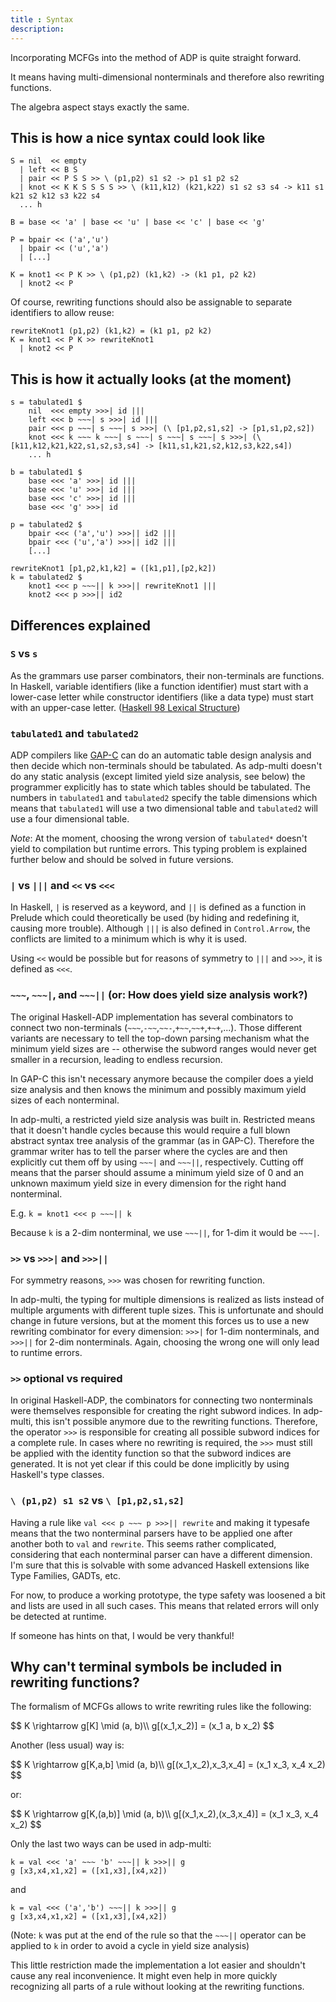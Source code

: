 ```yaml
---
title : Syntax
description:
---
```


Incorporating MCFGs into the method of ADP is quite straight forward.

It means having multi-dimensional nonterminals and therefore also rewriting functions.

The algebra aspect stays exactly the same.

## This is how a nice syntax could look like

	S = nil  << empty
	  | left << B S
	  | pair << P S S >> \ (p1,p2) s1 s2 -> p1 s1 p2 s2
	  | knot << K K S S S S >> \ (k11,k12) (k21,k22) s1 s2 s3 s4 -> k11 s1 k21 s2 k12 s3 k22 s4
	  ... h
	  
    B = base << 'a' | base << 'u' | base << 'c' | base << 'g'

	P = bpair << ('a','u')
	  | bpair << ('u','a')
	  | [...]
	  
	K = knot1 << P K >> \ (p1,p2) (k1,k2) -> (k1 p1, p2 k2)
	  | knot2 << P

Of course, rewriting functions should also be assignable to separate identifiers
to allow reuse:

	rewriteKnot1 (p1,p2) (k1,k2) = (k1 p1, p2 k2)
	K = knot1 << P K >> rewriteKnot1
	  | knot2 << P

## This is how it actually looks (at the moment)

	s = tabulated1 $
		nil  <<< empty >>>| id |||
		left <<< b ~~~| s >>>| id |||
		pair <<< p ~~~| s ~~~| s >>>| (\ [p1,p2,s1,s2] -> [p1,s1,p2,s2])
		knot <<< k ~~~ k ~~~| s ~~~| s ~~~| s ~~~| s >>>| (\ [k11,k12,k21,k22,s1,s2,s3,s4] -> [k11,s1,k21,s2,k12,s3,k22,s4])
		... h
		
    b = tabulated1 $
        base <<< 'a' >>>| id |||
        base <<< 'u' >>>| id |||
        base <<< 'c' >>>| id |||
        base <<< 'g' >>>| id
		
	p = tabulated2 $
		bpair <<< ('a','u') >>>|| id2 |||
		bpair <<< ('u','a') >>>|| id2 |||
		[...]
		
	rewriteKnot1 [p1,p2,k1,k2] = ([k1,p1],[p2,k2])
	k = tabulated2 $
		knot1 <<< p ~~~|| k >>>|| rewriteKnot1 |||
		knot2 <<< p >>>|| id2
	
## Differences explained

### `S` vs `s`

As the grammars use parser combinators, their non-terminals are functions.
In Haskell, variable identifiers (like a function identifier) must start
with a lower-case letter while constructor identifiers (like a data type)
must start with an upper-case letter. 
([Haskell 98 Lexical Structure](http://www.haskell.org/onlinereport/lexemes.html))

### `tabulated1` and `tabulated2`

ADP compilers like [GAP-C](http://gapc.eu) can do an automatic table design
analysis and then decide which non-terminals should be tabulated. As adp-multi
doesn't do any static analysis (except limited yield size analysis, see below)
the programmer explicitly has to state which tables should be tabulated. The
numbers in `tabulated1` and `tabulated2` specify the table dimensions which means
that `tabulated1` will use a two dimensional table and `tabulated2` will use
a four dimensional table.

*Note*: At the moment, choosing the wrong version of `tabulated*` doesn't yield to
        compilation but runtime errors. This typing problem is explained further
		below and should be solved in future versions.

### `|` vs `|||` and `<<` vs `<<<`

In Haskell, `|` is reserved as a keyword, and `||` is defined as a function in Prelude
which could theoretically be used (by hiding and redefining it, causing more trouble).
Although `|||` is also defined in `Control.Arrow`, the conflicts are limited to a minimum
which is why it is used.

Using `<<` would be possible but for reasons of symmetry to `|||` and `>>>`, it
is defined as `<<<`.

### `~~~`, `~~~|`, and `~~~||` (or: How does yield size analysis work?)

The original Haskell-ADP implementation has several combinators to connect
two non-terminals (`~~~`,`-~~`,`~~-`,`+~~`,`~~+`,`+~+`,...). Those different
variants are necessary to tell the top-down parsing mechanism what the minimum
yield sizes are -- otherwise the subword ranges would never get smaller in a recursion,
leading to endless recursion.

In GAP-C this isn't necessary anymore because the compiler does a yield size analysis
and then knows the minimum and possibly maximum yield sizes of each nonterminal.

In adp-multi, a restricted yield size analysis was built in. Restricted means that
it doesn't handle cycles because this would require a full blown abstract syntax tree
analysis of the grammar (as in GAP-C). Therefore the grammar writer has to tell the
parser where the cycles are and then explicitly cut them off by using `~~~|` and
`~~~||`, respectively. Cutting off means that the parser should assume a minimum 
yield size of 0 and an unknown maximum yield size in every dimension for the
right hand nonterminal.

E.g. `k = knot1 <<< p ~~~|| k`

Because `k` is a 2-dim nonterminal, we use `~~~||`, for 1-dim it would be `~~~|`.

### `>>` vs `>>>|` and `>>>||`

For symmetry reasons, `>>>` was chosen for rewriting function.

In adp-multi, the typing for multiple dimensions is realized as lists instead
of multiple arguments with different tuple sizes. This is unfortunate and should change
in future versions, but at the moment this forces us to use a new rewriting
combinator for every dimension: `>>>|` for 1-dim nonterminals, and `>>>||` for
2-dim nonterminals. Again, choosing the wrong one will only lead to runtime errors.

### `>>` optional vs required

In original Haskell-ADP, the combinators for connecting two nonterminals were themselves
responsible for creating the right subword indices. In adp-multi, this isn't possible
anymore due to the rewriting functions. Therefore, the operator `>>>` is responsible
for creating all possible subword indices for a complete rule. In cases where no
rewriting is required, the `>>>` must still be applied with the identity function
so that the subword indices are generated. It is not yet clear if this could be
done implicitly by using Haskell's type classes.

### `\ (p1,p2) s1 s2` vs `\ [p1,p2,s1,s2]`

Having a rule like `val <<< p ~~~ p >>>|| rewrite` and making it typesafe means
that the two nonterminal parsers have to be applied one after another both
to `val` and `rewrite`. This seems rather complicated, considering that
each nonterminal parser can have a different dimension. I'm sure that this is
solvable with some advanced Haskell extensions like Type Families, GADTs, etc.

For now, to produce a working prototype, the type safety was loosened a bit and
lists are used in all such cases. This means that related errors
will only be detected at runtime.

If someone has hints on that, I would be very thankful!

## Why can't terminal symbols be included in rewriting functions?

The formalism of MCFGs allows to write rewriting rules like the following:

<div>$$
K \rightarrow g[K] \mid (a, b)\\
g[(x_1,x_2)] = (x_1 a, b x_2)
$$</div>

Another (less usual) way is:

<div>$$
K \rightarrow g[K,a,b] \mid (a, b)\\
g[(x_1,x_2),x_3,x_4] = (x_1 x_3, x_4 x_2)
$$</div>

or:

<div>$$
K \rightarrow g[K,(a,b)] \mid (a, b)\\
g[(x_1,x_2),(x_3,x_4)] = (x_1 x_3, x_4 x_2)
$$</div>

Only the last two ways can be used in adp-multi:

	k = val <<< 'a' ~~~ 'b' ~~~|| k >>>|| g
	g [x3,x4,x1,x2] = ([x1,x3],[x4,x2])
	
and
	
	k = val <<< ('a','b') ~~~|| k >>>|| g
	g [x3,x4,x1,x2] = ([x1,x3],[x4,x2])
	
(Note: `k` was put at the end of the rule so that the `~~~||` operator can be applied to `k` in order
       to avoid a cycle in yield size analysis)
	   
This little restriction made the implementation a lot easier and shouldn't cause any
real inconvenience. It might even help in more quickly recognizing all parts of
a rule without looking at the rewriting functions.
